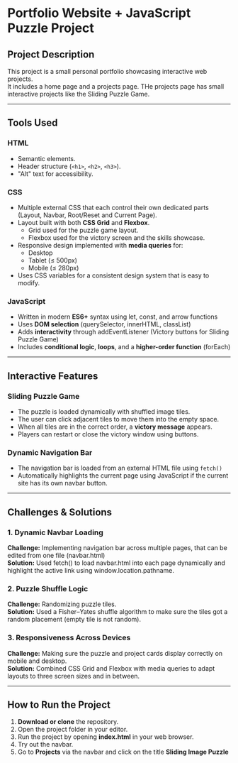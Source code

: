 # Portfolio Website + JavaScript Puzzle Project

## Project Description
This project is a small personal portfolio showcasing interactive web projects.  
It includes a home page and a projects page. THe projects page has small interactive projects like the Sliding Puzzle Game.

---

## Tools Used

### **HTML**
- Semantic elements.
- Header structure (`<h1>`, `<h2>`, `<h3>`).
- "Alt" text for accessibility.

### **CSS**
- Multiple external CSS that each control their own dedicated parts (Layout, Navbar, Root/Reset and Current Page).
- Layout built with both **CSS Grid** and **Flexbox**.
  - Grid used for the puzzle game layout.
  - Flexbox used for the victory screen and the skills showcase.
- Responsive design implemented with **media queries** for:
  - Desktop
  - Tablet (≤ 500px)
  - Mobile (≤ 280px)
- Uses CSS variables for a consistent design system that is easy to modify.

### **JavaScript**
- Written in modern **ES6+** syntax using let, const, and arrow functions
- Uses **DOM selection** (querySelector, innerHTML, classList)
- Adds **interactivity** through addEventListener (Victory buttons for Sliding Puzzle Game)
- Includes **conditional logic**, **loops**, and a **higher-order function** (forEach)

---

## Interactive Features

### **Sliding Puzzle Game**
- The puzzle is loaded dynamically with shuffled image tiles.
- The user can click adjacent tiles to move them into the empty space.
- When all tiles are in the correct order, a **victory message** appears.
- Players can restart or close the victory window using buttons.

### **Dynamic Navigation Bar**
- The navigation bar is loaded from an external HTML file using `fetch()`
- Automatically highlights the current page using JavaScript if the current site has its own navbar button.

---

## Challenges & Solutions

### **1. Dynamic Navbar Loading**
**Challenge:** Implementing navigation bar across multiple pages, that can be edited from one file (navbar.html)  
**Solution:** Used fetch() to load navbar.html into each page dynamically and highlight the active link using window.location.pathname.

### **2. Puzzle Shuffle Logic**
**Challenge:** Randomizing puzzle tiles.  
**Solution:** Used a Fisher–Yates shuffle algorithm to make sure the tiles got a random placement (empty tile is not random).

### **3. Responsiveness Across Devices**
**Challenge:** Making sure the puzzle and project cards display correctly on mobile and desktop.  
**Solution:** Combined CSS Grid and Flexbox with media queries to adapt layouts to three screen sizes and in between.

---

## How to Run the Project

1. **Download or clone** the repository.
2. Open the project folder in your editor.
3. Run the project by opening **index.html** in your web browser.
4. Try out the navbar.
5. Go to **Projects** via the navbar and click on the title **Sliding Image Puzzle**
